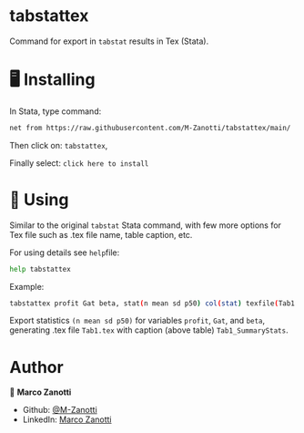 # tabstattex
Command for export in `tabstat` results in Tex (Stata).

# 🖥 Installing

In Stata, type command:

```sh
net from https://raw.githubusercontent.com/M-Zanotti/tabstattex/main/
```

Then click on: `tabstattex`,   

Finally select: `click here to install`


# 🚀 Using

Similar to the original `tabstat` Stata command, with few more options for Tex file such as .tex file name, table caption, etc.

For using details see `help`file:
```sh
help tabstattex
```


Example:

```sh
tabstattex profit Gat beta, stat(n mean sd p50) col(stat) texfile(Tab1.tex) caption("Tab1_SummaryStats")
```

Export statistics `(n mean sd p50)` for variables `profit`, `Gat`, and `beta`, generating .tex file `Tab1.tex` with caption (above table) `Tab1_SummaryStats`.

# Author
👤 **Marco Zanotti**

- Github: [@M-Zanotti](https://github.com/M-Zanotti)
- LinkedIn: [Marco Zanotti](https://www.linkedin.com/in/marco-zanotti-a3a615b3/)


